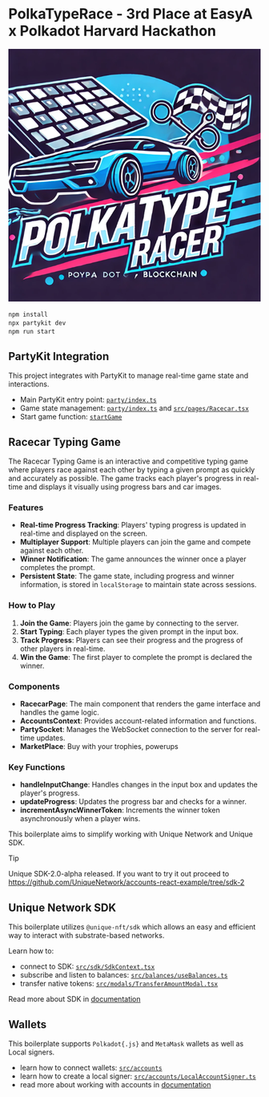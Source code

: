 # PolkaTypeRace - 3rd Place at EasyA x Polkadot Harvard Hackathon

<!-- Add image in /public/polkaTypeRacer.png-->
![PolkaTypeRace](./public/polkaTypeRacer.png)

```sh
npm install
npx partykit dev
npm run start
```

## PartyKit Integration

This project integrates with PartyKit to manage real-time game state and interactions.

- Main PartyKit entry point: [`party/index.ts`](./party/index.ts)
- Game state management: [`party/index.ts`](./party/index.ts) and [`src/pages/Racecar.tsx`](./src/pages/Racecar.tsx)
- Start game function: [`startGame`](./party/index.ts)

## Racecar Typing Game

The Racecar Typing Game is an interactive and competitive typing game where players race against each other by typing a given prompt as quickly and accurately as possible. The game tracks each player's progress in real-time and displays it visually using progress bars and car images.

### Features

- **Real-time Progress Tracking**: Players' typing progress is updated in real-time and displayed on the screen.
- **Multiplayer Support**: Multiple players can join the game and compete against each other.
- **Winner Notification**: The game announces the winner once a player completes the prompt.
- **Persistent State**: The game state, including progress and winner information, is stored in `localStorage` to maintain state across sessions.

### How to Play

1. **Join the Game**: Players join the game by connecting to the server.
2. **Start Typing**: Each player types the given prompt in the input box.
3. **Track Progress**: Players can see their progress and the progress of other players in real-time.
4. **Win the Game**: The first player to complete the prompt is declared the winner.

### Components

- **RacecarPage**: The main component that renders the game interface and handles the game logic.
- **AccountsContext**: Provides account-related information and functions.
- **PartySocket**: Manages the WebSocket connection to the server for real-time updates.
- **MarketPlace**: Buy with your trophies, powerups

### Key Functions

- **handleInputChange**: Handles changes in the input box and updates the player's progress.
- **updateProgress**: Updates the progress bar and checks for a winner.
- **incrementAsyncWinnerToken**: Increments the winner token asynchronously when a player wins.


This boilerplate aims to simplify working with Unique Network and Unique SDK.

> [!TIP]
> Unique SDK-2.0-alpha released. If you want to try it out proceed to https://github.com/UniqueNetwork/accounts-react-example/tree/sdk-2

## Unique Network SDK

This boilerplate utilizes `@unique-nft/sdk` which allows an easy and efficient way to interact with substrate-based networks.

Learn how to:
- connect to SDK: [`src/sdk/SdkContext.tsx`](./src/sdk/SdkContext.tsx)
- subscribe and listen to balances: [`src/balances/useBalances.ts`](./src/balances/useBalances.ts)
- transfer native tokens: [`src/modals/TransferAmountModal.tsx`](./src/modals/TransferAmountModal.tsx)

Read more about SDK in [documentation](https://docs.unique.network/build/sdk/getting-started.html)

## Wallets

This boilerplate supports `Polkadot{.js}` and `MetaMask` wallets as well as Local signers.

- learn how to connect wallets: [`src/accounts`](./src/accounts/)
- learn how to create a local signer: [`src/accounts/LocalAccountSigner.ts`](./src/accounts/LocalAccountSigner.ts)
- read more about working with accounts in [documentation](https://docs.unique.network/tutorials/work-with-accounts.html) 
